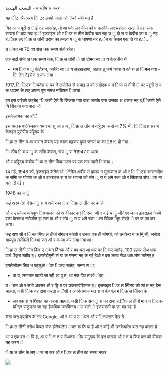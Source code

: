 ﻿اﻟﻨﺴﺨﻪ اﻟﻬﻨﺪﯾﺔ - भारतीय सं  करण

यह   ीट गरै-अरब ि  टर उपयोगकता  ओ ंको संबो  धत है

यिद आ प पूरी स  ाई नह  जानतेह,  तो आ पके  लए चीज  को   प  करनेके  लए यहांएक सरल ऐ  तहा  सक सारांश िदया गया ह:ै इज़राइल औ र िफ़  ल  तीन केबीच चल रहा य  ु दो रा  य  केबीच का य  ु नह  ह,ैइस  लए िफ़  ल  तीनी     तरोध का हमला य  ु क  घोषणा नह  ह,ैब    क केवल एक     ति  या ह.ै..

उ  ंघन जो 70 वष  सेअ  धक समय सेहो रहेह। 

एक सदी सेभी अ  धक समय तक, िफ़  ल  तीनी   े  ओ टोमन सा  ा  य केअधीन थे

- थम िव  य  ु केदौरान, जसैेही सा  ा  य लड़खड़ाया, अतंतः तु  कये गणरा  य को रा  ता िमल गया - ि  टेन नेइसेज  त कर   लया।

1917, ि  िटश िवदेश स  चव ने  लयोनेल रो  सचाइ  ड को   लखेएक प  म  िफ  ल  तीनी   े    पर यहूदी रा  य क    थापना के  लए अपना पूण  समथ  नघोिषत िकया।

हम इस वादेको कहतेह  "िकसी ऐसे  यि  सेिकया गया वादा   जसके पास उसका अ  धकार नह  ह,ैिकसी ऐसे  यि  सेिकया गया वादा जो

इसकेलायक नह  ह"ै

इस घातक वादेकेकाया  वयन क  शु  आ त म  , िफ़  ल  तीन म  यहूिदय  क  सं  या 7% थी, ि  िटश संर  ण केतहत यूरोपीय यहूिदय  के

िफ़  ल  तीन म  आ   वासन केबाद यह     तशत बढ़कर कुल जनसं  या का 28% हो गया।

ि  तीय िव  य  ु क  समाि  केबाद, संय  ु रा    ने1947 म  अरब 

औ र यहूिदय  केबीच िफ  ल  तीन केिवभाजन पर एक     ताव जारी िकया।

14 मई, 1948 को, इज़राइल केनेताओ ंनेतेल अवीव सं  हालय म  मुलाकात क  औ र ि  िटश शासनादेश क  समाि  क  घोषणा क  औ र इज़राइल रा  य क    थापना को संय  ु रा  य अमे  रका औ र सोिवयत संघ   ारा मा  यता दी गई।

1948 का य  ु

कई अरब देश  नेसंय  ु रा  य अमे  रका   ारा िफ़  ल  तीन पर क  ज़े

औ र उसकेअ  यायपूण  िवभाजन को अ  वीकार कर िदया, औ र कई य  ु जीतेगए   जनम  इज़राइल नेअमे  रका केसमथ  नसेजीत हा  सल क  औ र संय  ु रा  य अमे  रका   ारा घोिषत भूिम सेबड़े  े    पर क  ज़ा कर   लया।

कई सश  औ र िनह  थेिफ  ल  तीनी संगठन बनेऔ र उनक  एक ही मांगथी, जो उनकेरा  य क  मुि  थी,   जसेअ  यायपूण  तरीकेसे िवभा  जत औ र क  जा कर   लया गया था।

िफ़  ल  तीनी लोग  केिव    उ  ंघन दिैनक औ र   यव    थत आ धार पर िकए जातेह,  100 हज़ार सेअ  धक पजंीकृत शहीद ह  / इससेदोगुनी सं  या क  गणना नह  क  गई हैऔ र दस लाख सेअ  धक लोग मारेगए ह 

हमलेजीवन केिव  भ  पहलुओ ंपर िकए जातेह,    जनम    श  ा,

- वा    य, लगातार काटी जा रही आ पू  त, धा  मक पिव  ताओ ंका

उ  ंघन औ र सभी अवसर  औ र छुि  य  पर उकसावेशािमल ह।  इज़राइल िफ़  ल  तीिनय  को शां  त नह  देना चाहता, जसैा िक वह दावा करता ह,ैऔ र अपनेतथाक  थत रा  य केबगल म  िफ़  ल  तीिनय  के

- लए एक रा  य   थािपत नह  करना चाहता, जसैा िक संय  ु रा    का दावा ह,ैिफ़  ल  तीनी मान  च  िदन-ब-िदन   सकुड़ता जा रहा हैजबिक उसकेिनय  ंण वाले  े  इज़रायली क  ज़ा बढ़ रहा है

शेख जरा  हपड़ोस के  लए Google, औ र आ प उ  ंघन औ र िनपटान देख  गे

िफ़  ल  तीनी     तरोध केवल रोज़ होनेवालेउ  ंघन  क      ति  या है औ र कोई भी उनकेबारेम  बात नह  करता है

आ प एक   वत  ं  यि  ह,  आ प िन    त   प सेअतंरा    ीय समुदाय के इस पाखडं औ र त  य  केिव  पण को   वीकार नह  करग  े

िफ़  ल  तीन के  लए   ाथ  ना कर  औ र िफ़  ल  तीन का समथ  नकर. 

![](002.jpeg)
